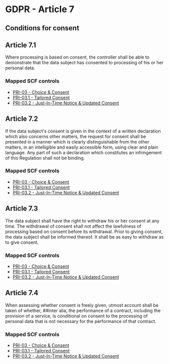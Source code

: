 # GDPR - Article 7
## Conditions for consent

## Article 7.1
Where processing is based on consent, the controller shall be able to demonstrate that the data subject has consented to processing of his or her personal data.

### Mapped SCF controls
- [PRI-03 - Choice & Consent](../scf/pri-03-choice&consent.md)
- [PRI-03.1 - Tailored Consent](../scf/pri-031-tailoredconsent.md)
- [PRI-03.2 - Just-In-Time Notice & Updated Consent](../scf/pri-032-just-in-timenotice&updatedconsent.md)
## Article 7.2
If the data subject's consent is given in the context of a written declaration which also concerns other matters, the request for consent shall be presented in a manner which is clearly distinguishable from the other matters, in an intelligible and easily accessible form, using clear and plain language. Any part of such a declaration which constitutes an infringement of this Regulation shall not be binding.

### Mapped SCF controls
- [PRI-03 - Choice & Consent](../scf/pri-03-choice&consent.md)
- [PRI-03.1 - Tailored Consent](../scf/pri-031-tailoredconsent.md)
- [PRI-03.2 - Just-In-Time Notice & Updated Consent](../scf/pri-032-just-in-timenotice&updatedconsent.md)
## Article 7.3
The data subject shall have the right to withdraw his or her consent at any time. The withdrawal of consent shall not affect the lawfulness of processing based on consent before its withdrawal. Prior to giving consent, the data subject shall be informed thereof. It shall be as easy to withdraw as to give consent.

### Mapped SCF controls
- [PRI-03 - Choice & Consent](../scf/pri-03-choice&consent.md)
- [PRI-03.1 - Tailored Consent](../scf/pri-031-tailoredconsent.md)
- [PRI-03.2 - Just-In-Time Notice & Updated Consent](../scf/pri-032-just-in-timenotice&updatedconsent.md)
## Article 7.4
When assessing whether consent is freely given, utmost account shall be taken of whether, ##inter alia, the performance of a contract, including the provision of a service, is conditional on consent to the processing of personal data that is not necessary for the performance of that contract.

### Mapped SCF controls
- [PRI-03 - Choice & Consent](../scf/pri-03-choice&consent.md)
- [PRI-03.1 - Tailored Consent](../scf/pri-031-tailoredconsent.md)
- [PRI-03.2 - Just-In-Time Notice & Updated Consent](../scf/pri-032-just-in-timenotice&updatedconsent.md)